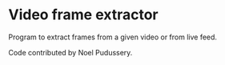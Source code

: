 # Video frame extractor

Program to extract frames from a given video or from live feed.

Code contributed by Noel Pudussery.
